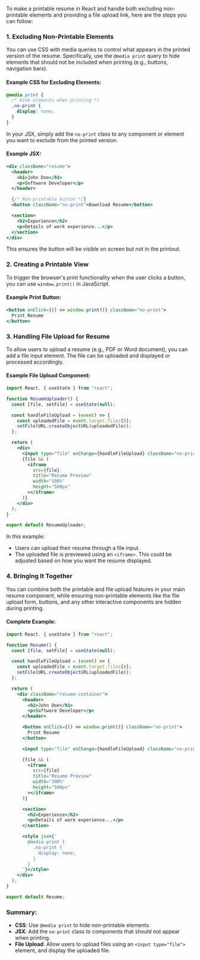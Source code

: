 To make a printable resume in React and handle both excluding non-printable elements and providing a file upload link, here are the steps you can follow:

### 1. **Excluding Non-Printable Elements**

You can use CSS with media queries to control what appears in the printed version of the resume. Specifically, use the `@media print` query to hide elements that should not be included when printing (e.g., buttons, navigation bars).

#### Example CSS for Excluding Elements:

```css
@media print {
  /* Hide elements when printing */
  .no-print {
    display: none;
  }
}
```

In your JSX, simply add the `no-print` class to any component or element you want to exclude from the printed version.

#### Example JSX:

```jsx
<div className="resume">
  <header>
    <h1>John Doe</h1>
    <p>Software Developer</p>
  </header>

  {/* Non-printable button */}
  <button className="no-print">Download Resume</button>

  <section>
    <h2>Experience</h2>
    <p>Details of work experience...</p>
  </section>
</div>
```

This ensures the button will be visible on screen but not in the printout.

### 2. **Creating a Printable View**

To trigger the browser's print functionality when the user clicks a button, you can use `window.print()` in JavaScript.

#### Example Print Button:

```jsx
<button onClick={() => window.print()} className="no-print">
  Print Resume
</button>
```

### 3. **Handling File Upload for Resume**

To allow users to upload a resume (e.g., PDF or Word document), you can add a file input element. The file can be uploaded and displayed or processed accordingly.

#### Example File Upload Component:

```jsx
import React, { useState } from "react";

function ResumeUploader() {
  const [file, setFile] = useState(null);

  const handleFileUpload = (event) => {
    const uploadedFile = event.target.files[0];
    setFile(URL.createObjectURL(uploadedFile));
  };

  return (
    <div>
      <input type="file" onChange={handleFileUpload} className="no-print" />
      {file && (
        <iframe
          src={file}
          title="Resume Preview"
          width="100%"
          height="500px"
        ></iframe>
      )}
    </div>
  );
}

export default ResumeUploader;
```

In this example:

- Users can upload their resume through a file input.
- The uploaded file is previewed using an `<iframe>`. This could be adjusted based on how you want the resume displayed.

### 4. **Bringing It Together**

You can combine both the printable and file upload features in your main resume component, while ensuring non-printable elements like the file upload form, buttons, and any other interactive components are hidden during printing.

#### Complete Example:

```jsx
import React, { useState } from "react";

function Resume() {
  const [file, setFile] = useState(null);

  const handleFileUpload = (event) => {
    const uploadedFile = event.target.files[0];
    setFile(URL.createObjectURL(uploadedFile));
  };

  return (
    <div className="resume-container">
      <header>
        <h1>John Doe</h1>
        <p>Software Developer</p>
      </header>

      <button onClick={() => window.print()} className="no-print">
        Print Resume
      </button>

      <input type="file" onChange={handleFileUpload} className="no-print" />

      {file && (
        <iframe
          src={file}
          title="Resume Preview"
          width="100%"
          height="500px"
        ></iframe>
      )}

      <section>
        <h2>Experience</h2>
        <p>Details of work experience...</p>
      </section>

      <style jsx>{`
        @media print {
          .no-print {
            display: none;
          }
        }
      `}</style>
    </div>
  );
}

export default Resume;
```

### Summary:

- **CSS**: Use `@media print` to hide non-printable elements.
- **JSX**: Add the `no-print` class to components that should not appear when printing.
- **File Upload**: Allow users to upload files using an `<input type="file">` element, and display the uploaded file.
